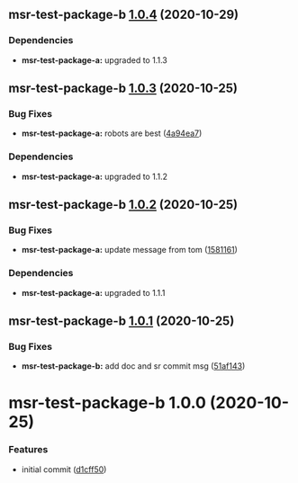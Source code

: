 ## msr-test-package-b [1.0.4](https://github.com/dbouwman/monorepo-semantic-release/compare/msr-test-package-b@1.0.3...msr-test-package-b@1.0.4) (2020-10-29)





### Dependencies

* **msr-test-package-a:** upgraded to 1.1.3

## msr-test-package-b [1.0.3](https://github.com/dbouwman/monorepo-semantic-release/compare/msr-test-package-b@1.0.2...msr-test-package-b@1.0.3) (2020-10-25)


### Bug Fixes

* **msr-test-package-a:** robots are best ([4a94ea7](https://github.com/dbouwman/monorepo-semantic-release/commit/4a94ea7acab4af348562be2ebbc8651ea5060309))





### Dependencies

* **msr-test-package-a:** upgraded to 1.1.2

## msr-test-package-b [1.0.2](https://github.com/dbouwman/monorepo-semantic-release/compare/msr-test-package-b@1.0.1...msr-test-package-b@1.0.2) (2020-10-25)


### Bug Fixes

* **msr-test-package-a:** update message from tom ([1581161](https://github.com/dbouwman/monorepo-semantic-release/commit/1581161eabbf2828c5349496f17e4c4edfedd001))





### Dependencies

* **msr-test-package-a:** upgraded to 1.1.1

## msr-test-package-b [1.0.1](https://github.com/dbouwman/monorepo-semantic-release/compare/msr-test-package-b@1.0.0...msr-test-package-b@1.0.1) (2020-10-25)


### Bug Fixes

* **msr-test-package-b:** add doc and sr commit msg ([51af143](https://github.com/dbouwman/monorepo-semantic-release/commit/51af143a95f8467e289a2781168183f274ce2f98))

# msr-test-package-b 1.0.0 (2020-10-25)


### Features

* initial commit ([d1cff50](https://github.com/dbouwman/monorepo-semantic-release/commit/d1cff501721d28dc12eb07870b76fd8800b969f0))
